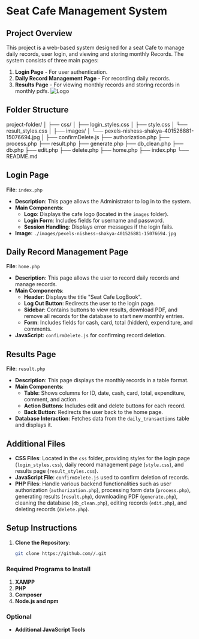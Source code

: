 # Seat Cafe Management System

## Project Overview

This project is a web-based system designed for a seat Cafe to manage daily records, user login, and viewing and storing monthly Records. The system consists of three main pages:
1. **Login Page** - For user authentication.
2. **Daily Record Management Page** - For recording daily records.
3. **Results Page** - For viewing monthly records and storing records in monthly pdfs.
![Logo](https://example.com/path/to/logo.png)


## Folder Structure

project-folder/
│
├── css/
│   ├── login_styles.css
│   ├── style.css
│   └── result_styles.css
│
├── images/
│   └── pexels-nishess-shakya-401526881-15076694.jpg
│
├── confirmDelete.js
├── authorization.php
├── process.php
├── result.php
├── generate.php
├── db_clean.php
├── db.php
├── edit.php
├── delete.php
├── home.php
├── index.php
└── README.md


## Login Page

**File**: `index.php`

- **Description**: This page allows the Administrator to log in to the system.
- **Main Components**:
  - **Logo**: Displays the cafe logo (located in the `images` folder).
  - **Login Form**: Includes fields for username and password.
  - **Session Handling**: Displays error messages if the login fails.
- **Image**: `./images/pexels-nishess-shakya-401526881-15076694.jpg`

## Daily Record Management Page

**File**: `home.php`

- **Description**: This page allows the user to record daily records and manage records.
- **Main Components**:
  - **Header**: Displays the title "Seat Cafe LogBook".
  - **Log Out Button**: Redirects the user to the login page.
  - **Sidebar**: Contains buttons to view results, download PDF, and remove all records for the database to start new monthly entries. 
  - **Form**: Includes fields for cash, card, total (hidden), expenditure, and comments.
- **JavaScript**: `confirmDelete.js` for confirming record deletion.

## Results Page

**File**: `result.php`

- **Description**: This page displays the monthly records in a table format.
- **Main Components**:
  - **Table**: Shows columns for ID, date, cash, card, total, expenditure, comment, and action.
  - **Action Buttons**: Includes edit and delete buttons for each record.
  - **Back Button**: Redirects the user back to the home page.
- **Database Interaction**: Fetches data from the `daily_transactions` table and displays it.

## Additional Files

- **CSS Files**: Located in the `css` folder, providing styles for the login page (`login_styles.css`), daily record management page (`style.css`), and results page (`result_styles.css`).
- **JavaScript File**: `confirmDelete.js` used to confirm deletion of records.
- **PHP Files**: Handle various backend functionalities such as user authorization (`authorization.php`), processing form data (`process.php`), generating results (`result.php`), downloading PDF (`generate.php`), cleaning the database (`db_clean.php`), editing records (`edit.php`), and deleting records (`delete.php`).

## Setup Instructions

1. **Clone the Repository**: 
   ```sh
   git clone https://github.com//.git


 ### Required Programs to Install

1. **XAMPP**
2. **PHP**
3. **Composer**
4. **Node.js and npm**
### Optional

- **Additional JavaScript Tools**
